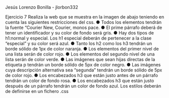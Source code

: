 Jesús Lorenzo Bonilla - jlorbon332

 Ejercicio 7
 Realiza la web que se muestra en la imagen de abajo teniendo en cuenta las siguientes
 restricciones del css.
 ● Todos los elementos tendrán la fuente “Courier New, Courier, monos pace.
 ● El prime párrafo deberá de tener un identificador y su color de fondo será gris.
 ● Hay dos tipos de h1:normal y especial. Los h1 especial deberán de pertenecer a la
 clase “especial” y su color será azul.
 ● Tanto los h2 como los h3 tendrán un borde sólido de 1px de color naranja.
 ● Los elementos del primer nivel de una lista serán de color rojo.
 ● Los elementos del segundo nivel de una lista serán de color verde.
 ● Las imágenes que sean hijas directas de la etiqueta p tendrán un borde sólido de
 5px de color negro.
 ● Las imágenes cuya descripción alternativa sea “segunda” tendrán un borde sólido
 de 5px de color rojo.
 ● Los encabezados h3 que están justo antes de un párrafo tendrán un color de fondo
 rosa.
 ● Los encabezados h3 que están justo después de un párrafo tendrán un color de
 fondo azul.
 Los estilos deberán de definirse en un fichero .css
